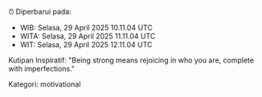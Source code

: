 ⏰ Diperbarui pada:
- WIB: Selasa, 29 April 2025 10.11.04 UTC
- WITA: Selasa, 29 April 2025 11.11.04 UTC
- WIT: Selasa, 29 April 2025 12.11.04 UTC

Kutipan Inspiratif:
"Being strong means rejoicing in who you are, complete with imperfections."


Kategori: motivational

